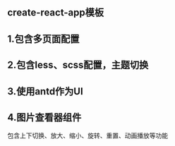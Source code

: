 ## create-react-app模板

## 1.包含多页面配置
## 2.包含less、scss配置，主题切换
## 3.使用antd作为UI

## 4.图片查看器组件
包含上下切换、放大、缩小、旋转、重置、动画播放等功能